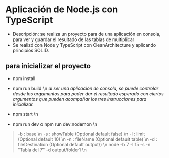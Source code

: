 # Aplicación de Node.js con TypeScript

- Descripción: se realiza un proyecto para de una aplicación en consola, para ver y guardar el resultado de las tablas de multiplicar
- Se realizó con Node y TypeScript con CleanArchitecture y aplicando principios SOLID.

## para inicializar el proyecto

  - npm install
  
 - npm run build \n
  *al ser una aplicación de consola, se puede controlar desde los argumentos para poder dar el resultado esperado con ciertos argumentos que pueden acompañar los tres instrucciones para inicializar.*
 - npm start \n
 - npm run dev o npm run dev:nodemon \n
  
 > -b : base \n
 > -s : showTable       (Optional default false) \n
 > -l : limit           (Optional default 10) \n 
 > -n : fileName        (Optional default table) \n
 > -d : fileDestination (Optional default output/) \n
 > node -b 7 -l 15 -s -n "Tabla del 7" -d output/folder1 \n
